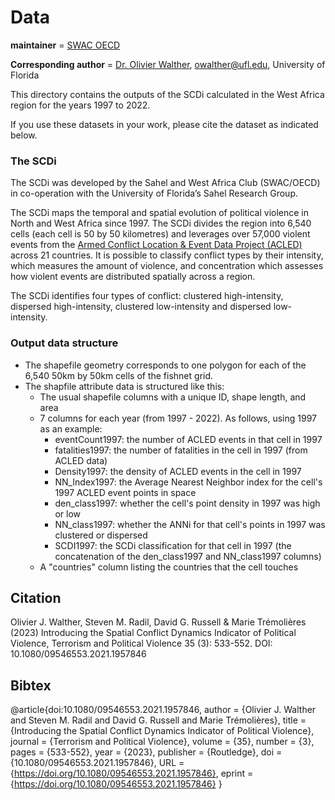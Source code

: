 # Data

__maintainer__ = [SWAC OECD](https://www.oecd.org/swac/)

__Corresponding author__ = [Dr. Olivier Walther](https://geog.ufl.edu/faculty/walther/), owalther@ufl.edu, University of Florida

This directory contains the outputs of the SCDi calculated in the West Africa region for the years 1997 to 2022. 

If you use these datasets in your work, please cite the dataset as indicated below.


### The SCDi

The SCDi was developed by the Sahel and West Africa Club (SWAC/OECD) in co-operation with the University of Florida’s Sahel Research Group.

The SCDi maps the temporal and spatial evolution of political violence in North and West Africa since 1997. The SCDi divides the region into 6,540 cells (each cell is 50 by 50 kilometres) and leverages over 57,000 violent events from the [Armed Conflict Location & Event Data Project (ACLED)](https://acleddata.com/data-export-tool/) across 21 countries. It is possible to classify conflict types by their intensity, which measures the amount of violence, and concentration which assesses how violent events are distributed spatially across a region.

The SCDi identifies four types of conflict: clustered high-intensity, dispersed high-intensity, clustered low-intensity and dispersed low-intensity.

### Output data structure

* The shapefile geometry corresponds to one polygon for each of the 6,540 50km by 50km cells of the fishnet grid.
* The shapfile attribute data is structured like this:
  * The usual shapefile columns with a unique ID, shape length, and area
  * 7 columns for each year (from 1997 - 2022). As follows, using 1997 as an example:
    * eventCount1997: the number of ACLED events in that cell in 1997
    * fatalities1997: the number of fatalities in the cell in 1997 (from ACLED data)
    * Density1997: the density of ACLED events in the cell in 1997
    * NN_Index1997: the Average Nearest Neighbor index for the cell's 1997 ACLED event points in space
    * den_class1997: whether the cell's point density in 1997 was high or low
    * NN_class1997: whether the ANNi for that cell's points in 1997 was clustered or dispersed
    * SCDI1997: the SCDi classification for that cell in 1997 (the concatenation of the den_class1997 and NN_class1997 columns)
  * A "countries" column listing the countries that the cell touches

## Citation
Olivier J. Walther, Steven M. Radil, David G. Russell & Marie Trémolières (2023)
Introducing the Spatial Conflict Dynamics Indicator of Political Violence,
Terrorism and Political Violence 35 (3): 533-552. DOI: 10.1080/09546553.2021.1957846

## Bibtex
@article{doi:10.1080/09546553.2021.1957846,
  author = {Olivier J. Walther and Steven M. Radil and David G. Russell and Marie Trémolières},
  title = {Introducing the Spatial Conflict Dynamics Indicator of Political Violence},
  journal = {Terrorism and Political Violence},
  volume = {35},
  number = {3},
  pages = {533-552},
  year  = {2023},
  publisher = {Routledge},
  doi = {10.1080/09546553.2021.1957846},
  URL = {https://doi.org/10.1080/09546553.2021.1957846},
  eprint = {https://doi.org/10.1080/09546553.2021.1957846}
}
